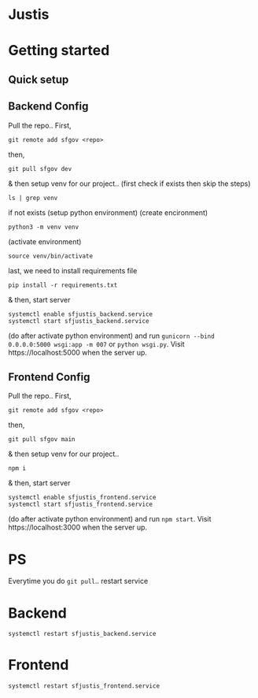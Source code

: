 # Justis

# Getting started

## Quick setup
## Backend Config

Pull the repo..
First,
```
git remote add sfgov <repo>
```
then,
```
git pull sfgov dev
```
& then setup venv for our project..
(first check if exists then skip the steps)
```
ls | grep venv
```
if not exists (setup python environment)
(create encironment)
```
python3 -m venv venv
```
(activate environment)
```
source venv/bin/activate
```
last, we need to install requirements file
```
pip install -r requirements.txt
```

& then, start server
```
systemctl enable sfjustis_backend.service
systemctl start sfjustis_backend.service
```

(do after activate python environment)
and run `gunicorn --bind 0.0.0.0:5000 wsgi:app -m 007` or `python wsgi.py`.
Visit https://localhost:5000 when the server up.


## Frontend Config

Pull the repo..
First,
```
git remote add sfgov <repo>
```
then,
```
git pull sfgov main
```
& then setup venv for our project..
```
npm i
```
& then, start server
```
systemctl enable sfjustis_frontend.service
systemctl start sfjustis_frontend.service
```

(do after activate python environment)
and run `npm start`.
Visit https://localhost:3000 when the server up.

# PS
Everytime you do `git pull`.. restart service

# Backend
```
systemctl restart sfjustis_backend.service
```

# Frontend
```
systemctl restart sfjustis_frontend.service
```
